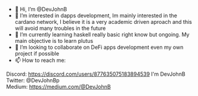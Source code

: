 - 👋 Hi, I’m @DevJohnB
- 👀 I’m interested in dapps development, Im mainly interested in the cardano network, I believe it is a very academic driven aproach and this will avoid many troubles in the future
- 🌱 I’m currently learning haskell really basic right know but ongoing. My main objective is to learn plutus 
- 💞️ I’m looking to collaborate on DeFi apps development even my own project if possible
- 📫 How to reach me:

Discord: https://discord.com/users/877635075183894539 I'm DevJohnB<br>
Twitter: @DevJohnBp<br>
Medium: https://medium.com/@DevJohnB<br> 




<!---
DevJohnB/DevJohnB is a ✨ special ✨ repository because its `README.md` (this file) appears on your GitHub profile.
You can click the Preview link to take a look at your changes.
--->
